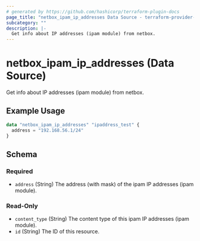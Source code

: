 ```yaml
---
# generated by https://github.com/hashicorp/terraform-plugin-docs
page_title: "netbox_ipam_ip_addresses Data Source - terraform-provider-netbox"
subcategory: ""
description: |-
  Get info about IP addresses (ipam module) from netbox.
---
```


# netbox_ipam_ip_addresses (Data Source)

Get info about IP addresses (ipam module) from netbox.

## Example Usage

```terraform
data "netbox_ipam_ip_addresses" "ipaddress_test" {
  address = "192.168.56.1/24"
}
```

<!-- schema generated by tfplugindocs -->
## Schema

### Required

- `address` (String) The address (with mask) of the ipam IP addresses (ipam module).

### Read-Only

- `content_type` (String) The content type of this ipam IP addresses (ipam module).
- `id` (String) The ID of this resource.


